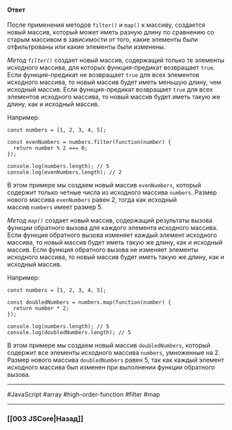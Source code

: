 #### Ответ

После применения методов `filter()` и `map()` к массиву, создается новый массив, который может иметь разную длину по сравнению со старым массивом в зависимости от того, какие элементы были отфильтрованы или какие элементы были изменены.

*Метод `filter()`* создает новый массив, содержащий только те элементы исходного массива, для которых функция-предикат возвращает `true`. Если функция-предикат не возвращает `true` для всех элементов исходного массива, то новый массив будет иметь меньшую длину, чем исходный массив. Если функция-предикат возвращает `true` для всех элементов исходного массива, то новый массив будет иметь такую же длину, как и исходный массив.

Например:

```
const numbers = [1, 2, 3, 4, 5];

const evenNumbers = numbers.filter(function(number) {
  return number % 2 === 0;
});

console.log(numbers.length); // 5
console.log(evenNumbers.length); // 2
```

В этом примере мы создаем новый массив `evenNumbers`, который содержит только четные числа из исходного массива `numbers`. Размер нового массива `evenNumbers` равен 2, тогда как исходный массив `numbers` имеет размер 5.

*Метод `map()`* создает новый массив, содержащий результаты вызова функции обратного вызова для каждого элемента исходного массива. Если функция обратного вызова изменяет каждый элемент исходного массива, то новый массив будет иметь такую же длину, как и исходный массив. Если функция обратного вызова не изменяет элементы исходного массива, то новый массив будет иметь такую же длину, как и исходный массив.

Например:

```
const numbers = [1, 2, 3, 4, 5];

const doubledNumbers = numbers.map(function(number) {
  return number * 2;
});

console.log(numbers.length); // 5
console.log(doubledNumbers.length); // 5
```

В этом примере мы создаем новый массив `doubledNumbers`, который содержит все элементы исходного массива `numbers`, умноженные на 2. Размер нового массива `doubledNumbers` равен 5, так как каждый элемент исходного массива был изменен при выполнении функции обратного вызова.

___
 #JavaScript #array #high-order-function #filter #map

___

### [[003 JSCore|Назад]]